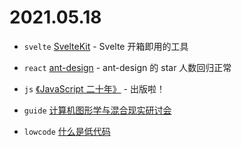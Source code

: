 # 2021.05.18

- `svelte` [SvelteKit](https://github.com/sveltejs/kit) - Svelte 开箱即用的工具

- `react` [ant-design](https://github.com/ant-design/ant-design) - ant-design 的 star 人数回归正常

- `js` [《JavaScript 二十年》](https://juejin.cn/post/6963241181358587911) - 出版啦！

- `guide` [计算机图形学与混合现实研讨会](http://games-cn.org)

- `lowcode` [什么是低代码](https://www.outsystems.com/blog/posts/what-is-low-code/)

